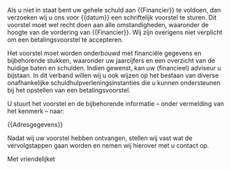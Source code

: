 Als u niet in staat bent uw gehele schuld aan {{Financier}} te voldoen, dan verzoeken wij u ons voor {{datum}} een schriftelijk voorstel te sturen. Dit voorstel moet wel recht doen aan alle omstandigheden, waaronder de hoogte van de vordering van {{Financier}}. Wij zijn overigens niet verplicht om een betalingsvoorstel te accepteren.

Het voorstel moet worden onderbouwd met financiële gegevens en bijbehorende stukken, waaronder uw jaarcijfers en een overzicht van de huidige baten en schulden. Indien gewenst, kan uw (financieel) adviseur u bijstaan. In dit verband willen wij u ook wijzen op het bestaan van diverse onafhankelijke schuldhulpverleningsinstanties die u kunnen ondersteunen bij het opstellen van een betalingsvoorstel.

U stuurt het voorstel en de bijbehorende informatie – onder vermelding van het kenmerk – naar:

{{Adresgegevens}}

Nadat wij uw voorstel hebben ontvangen, stellen wij vast wat de vervolgstappen gaan worden en nemen wij hierover met u contact op.

Met vriendelijket